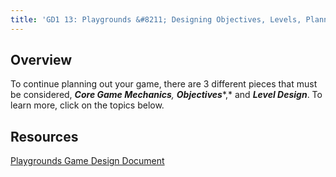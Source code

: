 ```yaml
---
title: 'GD1 13: Playgrounds &#8211; Designing Objectives, Levels, Planning Your Game'
---
```

Overview
--------

To continue planning out your game, there are 3 different pieces that must be considered, ***Core Game Mechanics**,* ***Objectives****,* and ***Level Design***. To learn more, click on the topics below.

Resources
---------

[Playgrounds Game Design Document](https://docs.google.com/document/d/1kFsmRArGr13fdyqprogpJCN1rJimbWw7wQEb0Uh_LZI/edit?usp=sharing)